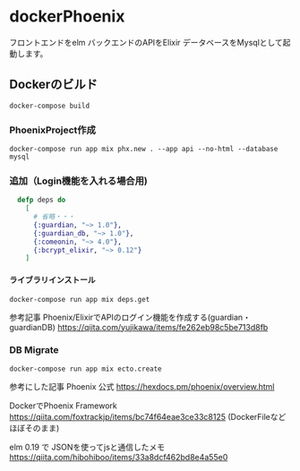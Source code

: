 # dockerPhoenix
フロントエンドをelm バックエンドのAPIをElixir
データベースをMysqlとして起動します。

## Dockerのビルド
```
docker-compose build
```

### PhoenixProject作成
```
docker-compose run app mix phx.new . --app api --no-html --database mysql
```

### 追加（Login機能を入れる場合用)

```mix.ex
  defp deps do
    [
      # 省略・・・
      {:guardian, "~> 1.0"},
      {:guardian_db, "~> 1.0"},
      {:comeonin, "~> 4.0"},
      {:bcrypt_elixir, "~> 0.12"}
    ]
```
#### ライブラリインストール
```
docker-compose run app mix deps.get
```
参考記事
Phoenix/ElixirでAPIのログイン機能を作成する(guardian・guardianDB) https://qiita.com/yujikawa/items/fe262eb98c5be713d8fb

### DB Migrate
```
docker-compose run app mix ecto.create
```
参考にした記事
Phoenix 公式
https://hexdocs.pm/phoenix/overview.html

DockerでPhoenix Framework https://qiita.com/foxtrackjp/items/bc74f64eae3ce33c8125
(DockerFileなどほぼそのまま)

elm 0.19 で JSONを使ってjsと通信したメモ https://qiita.com/hibohiboo/items/33a8dcf462bd8e4a55e0

